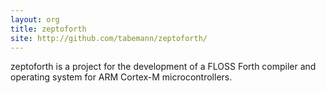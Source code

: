 ```yaml
---
layout: org
title: zeptoforth
site: http://github.com/tabemann/zeptoforth/
---
```

zeptoforth is a project for the development of a FLOSS Forth compiler and operating system for ARM Cortex-M microcontrollers.
